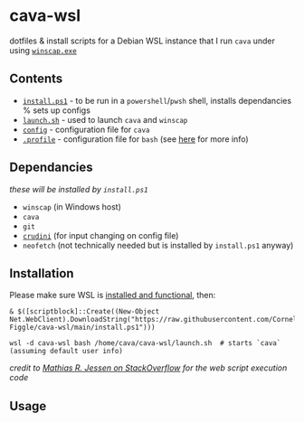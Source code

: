 # cava-wsl

dotfiles & install scripts for a Debian WSL instance that I run `cava` under using [`winscap.exe`](https://github.com/quantum5/winscap)

## Contents

- [`install.ps1`](./install.ps1) - to be run in a `powershell`/`pwsh` shell, installs dependancies % sets up configs
- [`launch.sh`](./launch.sh) - used to launch `cava` and `winscap`
- [`config`](./config) - configuration file for `cava`
- [`.profile`](./.profile) - configuration file for `bash` (see [here](https://github.com/microsoft/WSL/issues/2067) for more info)

## Dependancies

*these will be installed by `install.ps1`*

- `winscap` (in Windows host)
- `cava`
- `git`
- [`crudini`](https://www.pixelbeat.org/programs/crudini/) (for input changing on config file)
- `neofetch` (not technically needed but is installed by `install.ps1` anyway)

## Installation

Please make sure WSL is [installed and functional](https://learn.microsoft.com/en-us/windows/wsl/install), then:

```pwsh
& $([scriptblock]::Create((New-Object Net.WebClient).DownloadString("https://raw.githubusercontent.com/Cornelius-Figgle/cava-wsl/main/install.ps1")))

wsl -d cava-wsl bash /home/cava/cava-wsl/launch.sh  # starts `cava` (assuming default user info)
```

*credit to [Mathias R. Jessen on StackOverflow](https://stackoverflow.com/a/68530475/19860022) for the web script execution code*

## Usage


